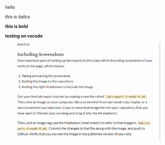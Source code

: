 hello


*this is italics*

**this is bold**

**testing on vscode**

![lab-report-1-week-0.md](screenshot%20for%20lab0.png)